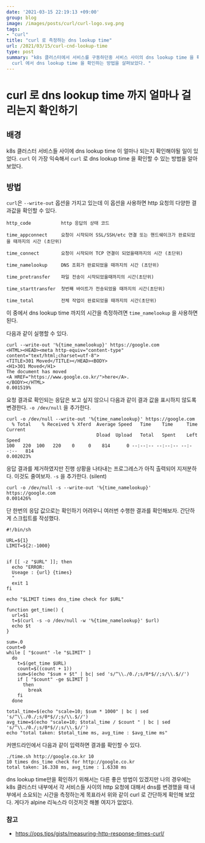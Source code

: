 ```yaml
---
date: '2021-03-15 22:19:13 +09:00'
group: blog
image: /images/posts/curl/curl-logo.svg.png
tags:
- "curl"
title: "curl 로 측정하는 dns lookup time"
url: /2021/03/15/curl-cnd-lookup-time
type: post
summary: "k8s 클러스터에서 서비스를 구동하던중 서비스 사이의 dns lookup time 을 확인해야할 필요가 있었다.
  curl 에서 dns lookup time 을 확인하는 방법을 살펴보았다. "
---
```


# curl 로 dns lookup time 까지 얼마나 걸리는지 확인하기

## 배경

k8s 클러스터 서비스들 사이에 dns lookup time 이 얼마나 되는지 확인해야될 일이 있었다. 
`curl` 이 가장 익숙해서 `curl` 로 dns lookup time 을 확인할 수 있는 방법을 알아보았다.  

## 방법 

`curl`은 `--write-out` 옵션을 가지고 있는데 이 옵션을 사용하면 http 요청의 다양한 결과값을 확인할 수 있다.

```
http_code           http 응답의 상태 코드

time_appconnect     요청이 시작되어 SSL/SSH/etc 연결 또는 핸드쉐이크가 완료되었을 때까지의 시간 (초단위)

time_connect        요청이 시작되어 TCP 연결이 되었을때까지의 시간 (초단위)

time_namelookup     DNS 조회가 완료되었을 때까지의 시간 (초단위)

time_pretransfer    파일 전송이 시작되었을때까지의 시간(초단위)

time_starttransfer  첫번째 바이트가 전송되었을 때까지의 시간(초단위)

time_total          전체 작업이 완료되었을 때까지의 시간(초단위)

```

이 중에서 dns lookup time 까지의 시간을 측정하려면 `time_namelookup` 을 사용하면 된다. 

다음과 같이 실행할 수 있다. 

```
curl --write-out '%{time_namelookup}' https://google.com
<HTML><HEAD><meta http-equiv="content-type" content="text/html;charset=utf-8">
<TITLE>301 Moved</TITLE></HEAD><BODY>
<H1>301 Moved</H1>
The document has moved
<A HREF="https://www.google.co.kr/">here</A>.
</BODY></HTML>
0.001519%
```

요청 결과로 확인되는 응답은 보고 싶지 않으니 다음과 같이 결과 값을 표시하지 않도록 변경한다. 
`-o /dev/null` 을 추가한다. 

```
curl -o /dev/null --write-out '%{time_namelookup}' https://google.com
  % Total    % Received % Xferd  Average Speed   Time    Time     Time  Current
                                 Dload  Upload   Total   Spent    Left  Speed
100   220  100   220    0     0    814      0 --:--:-- --:--:-- --:--:--   814
0.002023%
```

응답 결과를 제거하였지만 진행 상황을 나타내는 프로그레스가 아직 출력되어 지저분하다. 이것도 줄여보자.
`-s` 을 추가한다. (silent)

```
curl -o /dev/null -s --write-out '%{time_namelookup}' https://google.com
0.001426%
```

단 한번의 응답 값으로는 확인하기 어려우니 여러번 수행한 결과를 확인해보자. 
간단하게 스크립트를 작성했다. 

```shell
#!/bin/sh

URL=${1}
LIMIT=${2:-1000}


if [[ -z "$URL" ]]; then
  echo "ERROR:
  Useage : {url} {times}
  "
  exit 1
fi

echo "$LIMIT times dns_time check for $URL"

function get_time() {
  url=$1
  t=$(curl -s -o /dev/null -w '%{time_namelookup}' $url)
  echo $t
}

sum=.0
count=0
while [ "$count" -le "$LIMIT" ]
  do
    t=$(get_time $URL)
    count=$((count + 1))
    sum=$(echo "$sum + $t" | bc| sed 's/^\\./0./;s/0*$//;s/\\.$//')
    if [ "$count" -ge $LIMIT ]
      then
        break
    fi
  done

total_time=$(echo "scale=10; $sum * 1000" | bc | sed 's/^\\./0./;s/0*$//;s/\\.$//')
avg_time=$(echo "scale=10; $total_time / $count " | bc | sed 's/^\\./0./;s/0*$//;s/\\.$//')
echo "total taken: $total_time ms, avg_time : $avg_time ms"
```

커맨드라인에서 다음과 같이 입력하면 결과를 확인할 수 있다. 

```
./time.sh http://google.co.kr 10
10 times dns_time check for http://google.co.kr
total taken: 16.338 ms, avg_time : 1.6338 ms
```

dns lookup time만을 확인하기 위해서는 다른 좋은 방법이 있겠지만 
나의 경우에는 k8s 클러스터 내부에서 각 서비스들 사이의 http 요청에 대해서 dns를 변경했을 때
내부에서 소요되는 시간을 측정하는게 목표라서 위와 같이 curl 로 간단하게 확인해 보았다. 
게다가 alpine 리눅스라 이것저것 해볼 여지가 없었다. 

### 참고 
- https://ops.tips/gists/measuring-http-response-times-curl/


